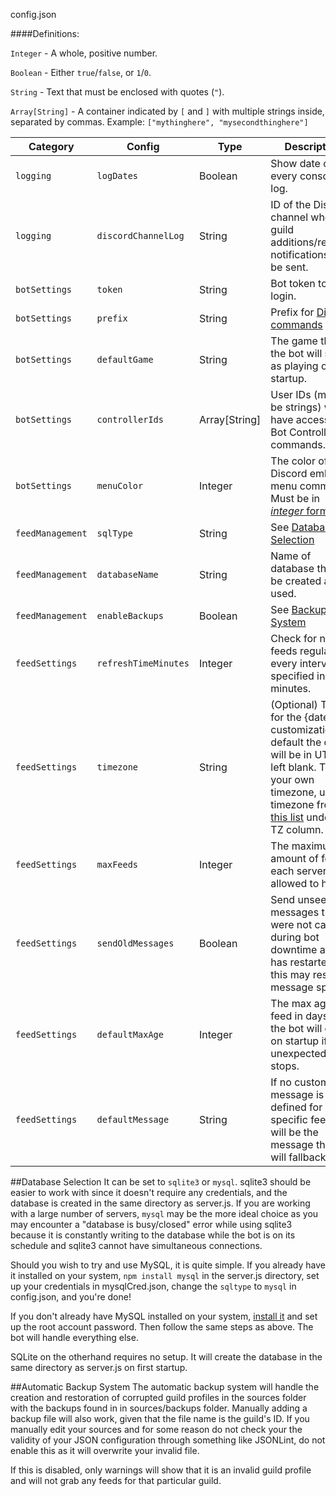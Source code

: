 config.json

####Definitions:

`Integer` - A whole, positive number.

`Boolean` - Either `true`/`false`, or `1`/`0`.

`String` - Text that must be enclosed with quotes (`"`).

`Array[String]` - A container indicated by `[` and `]` with multiple strings inside, separated by commas. Example: `["mythinghere", "mysecondthinghere"]`

|Category|Config|Type|Description|
|----|----|----|----|
|`logging`|`logDates`|Boolean|Show date on every console log.|
|`logging`|`discordChannelLog`|String|ID of the Discord channel where guild additions/removal notifications will be sent.|
|`botSettings`|`token`|String|Bot token to login.|
|`botSettings`|`prefix`|String|Prefix for [Discord commands](https://github.com/synzen/Discord.RSS/wiki/Discord-Commands)|
|`botSettings`|`defaultGame`|String|The game that the bot will show as playing on startup.|
|`botSettings`|`controllerIds`|Array[String]|User IDs (must be strings) who have access to Bot Controller commands.|
|`botSettings`|`menuColor`|Integer|The color of the Discord embed menu commands. Must be in [*integer* format](https://www.shodor.org/stella2java/rgbint.html).|
|`feedManagement`|`sqlType`|String|See [Database Selection](#database-selection)|
|`feedManagement`|`databaseName`|String|Name of database that will be created and used.|
|`feedManagement`|`enableBackups`|Boolean|See [Backup System](#automatic-backup-system)|
|`feedSettings`|`refreshTimeMinutes`|Integer|Check for new feeds regularly at every interval specified in minutes.|
|`feedSettings`|`timezone`|String|(Optional) This is for the {date} tag customization. By default the date will be in UTC if left blank. To add your own timezone, use a timezone from [this list](https://en.wikipedia.org/wiki/List_of_tz_database_time_zones) under the TZ column.|
|`feedSettings`|`maxFeeds`|Integer|The maximum amount of feeds each server is allowed to have.|
|`feedSettings`|`sendOldMessages`|Boolean|Send unseen messages that were not caught during bot downtime after it has restarted - this may result in message spam.|
|`feedSettings`|`defaultMaxAge`|Integer|The max aged feed in days that the bot will grab on startup if it unexpectedly stops.|
|`feedSettings`|`defaultMessage`|String|If no custom message is defined for a specific feed, this will be the message the feed will fallback to.|


##Database Selection
It can be set to `sqlite3` or `mysql`. sqlite3 should be easier to work with since it doesn't require any credentials, and the database is created in the same directory as server.js. If you are working with a large number of servers, `mysql` may be the more ideal choice as you may encounter a "database is busy/closed" error while using sqlite3 because it is constantly writing to the database while the bot is on its schedule and sqlite3 cannot have simultaneous connections.

Should you wish to try and use MySQL, it is quite simple. If you already have it installed on your system, `npm install mysql` in the server.js directory, set up your credentials in mysqlCred.json, change the `sqltype` to `mysql` in config.json, and you're done!

If you don't already have MySQL installed on your system, [install it](https://dev.mysql.com/downloads/mysql/) and set up the root account password. Then follow the same steps as above. The bot will handle everything else.

SQLite on the otherhand requires no setup. It will create the database in the same directory as server.js on first startup.

##Automatic Backup System
The automatic backup system will handle the creation and restoration of corrupted guild profiles in the sources folder with the backups found in in sources/backups folder. Manually adding a backup file will also work, given that the file name is the guild's ID. If you manually edit your sources and for some reason do not check your the validity of your JSON configuration through something like JSONLint, do not enable this as it will overwrite your invalid file.

If this is disabled, only warnings will show that it is an invalid guild profile and will not grab any feeds for that particular guild.